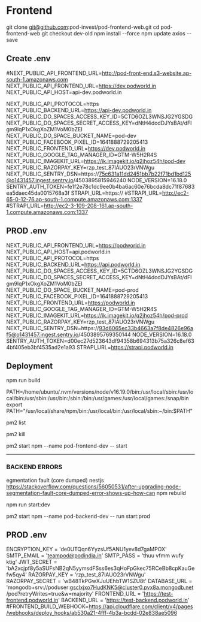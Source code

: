 # Frontend
git clone git@github.com:pod-invest/pod-frontend-web.git
cd pod-frontend-web
git checkout dev-old
npm install --force
npm update axios --save

## Create .env
#NEXT_PUBLIC_API_FRONTEND_URL=http://pod-front-end.s3-website.ap-south-1.amazonaws.com
NEXT_PUBLIC_API_FRONTEND_URL=https://dev.podworld.in
NEXT_PUBLIC_API_HOST=api-dev.podworld.in

NEXT_PUBLIC_API_PROTOCOL=https
NEXT_PUBLIC_BACKEND_URL=https://api-dev.podworld.in
NEXT_PUBLIC_DO_SPACES_ACCESS_KEY_ID=5CTD6OZL3WNSJG2YGSDG
NEXT_PUBLIC_DO_SPACES_SECRET_ACCESS_KEY=dNtH4dodDJYsBAt/dFIgm9lqP1xOkgXoZM1VoM0bZEI
NEXT_PUBLIC_DO_SPACE_BUCKET_NAME=pod-dev
NEXT_PUBLIC_FACEBOOK_PIXEL_ID=1641888729205413
NEXT_PUBLIC_FRONTEND_URL=https://dev.podworld.in
NEXT_PUBLIC_GOOGLE_TAG_MANAGER_ID=GTM-W5H2R4S
NEXT_PUBLIC_IMAGEKIT_URL=https://ik.imagekit.io/q2jhoz54h/pod-dev
NEXT_PUBLIC_RAZORPAY_KEY=rzp_test_87lAUO23rVNWgu
NEXT_PUBLIC_SENTRY_DSN=https://75c631a11dd2451bb7b22f71bd1bd125@o1431457.ingest.sentry.io/4503895815946240
NODE_VERSION=16.18.0
SENTRY_AUTH_TOKEN=fe1f2e78c1dc9ee0b4ba6ac60e76bcda8dc71f87683ea5daec45da0015768a3f
STRAPI_URL=https://
#STRAPI_URL=http://ec2-65-0-12-76.ap-south-1.compute.amazonaws.com:1337
#STRAPI_URL=http://ec2-3-109-208-161.ap-south-1.compute.amazonaws.com:1337


## PROD .env
NEXT_PUBLIC_API_FRONTEND_URL=https://podworld.in
NEXT_PUBLIC_API_HOST=api.podworld.in
NEXT_PUBLIC_API_PROTOCOL=https
NEXT_PUBLIC_BACKEND_URL=https://api.podworld.in
NEXT_PUBLIC_DO_SPACES_ACCESS_KEY_ID=5CTD6OZL3WNSJG2YGSDG
NEXT_PUBLIC_DO_SPACES_SECRET_ACCESS_KEY=dNtH4dodDJYsBAt/dFIgm9lqP1xOkgXoZM1VoM0bZEI
NEXT_PUBLIC_DO_SPACE_BUCKET_NAME=pod-prod
NEXT_PUBLIC_FACEBOOK_PIXEL_ID=1641888729205413
NEXT_PUBLIC_FRONTEND_URL=https://podworld.in
NEXT_PUBLIC_GOOGLE_TAG_MANAGER_ID=GTM-W5H2R4S
NEXT_PUBLIC_IMAGEKIT_URL=https://ik.imagekit.io/q2jhoz54h/pod-prod
NEXT_PUBLIC_RAZORPAY_KEY=rzp_test_87lAUO23rVNWgu
NEXT_PUBLIC_SENTRY_DSN=https://93d6065ec33b4663a7f8de4826e96af5@o1431457.ingest.sentry.io/4503895769350144
NODE_VERSION=16.18.0
SENTRY_AUTH_TOKEN=d00ec27d523643df94358b694313b75a326c8ef634bf405eb3bf4535ad2e1a93
STRAPI_URL=https://strapi.podworld.in

## Deployment

npm run build

PATH=/home/ubuntu/.nvm/versions/node/v16.19.0/bin:/usr/local/sbin:/usr/local/bin:/usr/sbin:/usr/bin:/sbin:/bin:/usr/games:/usr/local/games:/snap/bin
export PATH="/usr/local/share/npm/bin:/usr/local/bin:/usr/local/sbin:~/bin:$PATH"

pm2 list

pm2 kill

pm2 start npm --name pod-frontend-dev -- start

--------------------------------------------------------------------

### BACKEND ERRORS

egmentation fault (core dumped) nestjs
https://stackoverflow.com/questions/56050531/after-upgrading-node-segmentation-fault-core-dumped-error-shows-up-how-can
npm rebuild

npm run start:dev

pm2 start npm --name pod-backend-dev -- run start:prod

## PROD .env
ENCRYPTION_KEY = 'de0UTQqn6YyzsUf5ANU1yev8d7gaMPOX'
SMTP_EMAIL = 'teampod@podindia.in'
SMTP_PASS = 'thuu vfmm wufy ktig'
JWT_SECRET = 'bA2xcjpf8y5aSUFsNB2qN5yymsdFSss6es3qHoFpGkec75RCeBb8cpKauGefw5qy4'
RAZORPAY_KEY = 'rzp_test_87lAUO23rVNWgu'
RAZORPAY_SECRET = 'wB48TkPGwXJuUEhbTW1SZU8t'
DATABASE_URL = 'mongodb+srv://poduser:gsclxjxo7HudKNK5@cluster0.pvx8a.mongodb.net/pod?retryWrites=true&w=majority'
FRONTEND_URL = 'https://test-frontend.podworld.in'
BACKEND_URL = 'https://test-backend.podworld.in'
#FRONTEND_BUILD_WEBHOOK=https://api.cloudflare.com/client/v4/pages/webhooks/deploy_hooks/ab530a21-4fff-4b3a-bcdd-02e838ae5096


